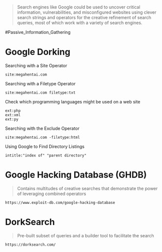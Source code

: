 > Search engines like Google could be used to uncover critical information, vulnerabilities, and misconfigured websites using clever search strings and operators for the creative refinement of search queries, most of which work with a variety of search engines.


#Passive_Information_Gathering 

# Google Dorking

Searching with a Site Operator
```
site:megahentai.com
```

Searching with a Filetype Operator
```
site:megahentai.com filetype:txt
```

Check which programming languages might be used on a web site
```
ext:php
ext:xml
ext:py
```

Searching with the Exclude Operator
```
site:megahentai.com -filetype:html
```

Using Google to Find Directory Listings
```
intitle:"index of" "parent directory"
```

# Google Hacking Database (GHDB)
> Contains multitudes of creative searches that demonstrate the power of leveraging combined operators

```
https://www.exploit-db.com/google-hacking-database
```

# DorkSearch
> Pre-built subset of queries and a builder tool to facilitate the search

```
https://dorksearch.com/
```